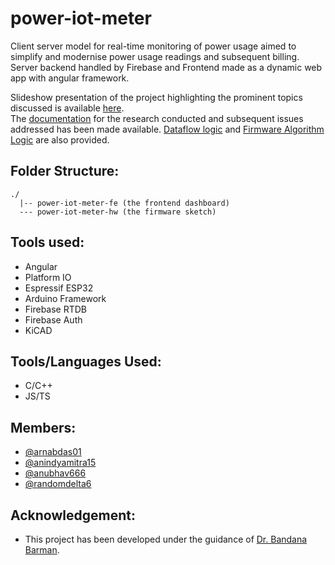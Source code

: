 # power-iot-meter
Client server model for real-time monitoring of power usage aimed to simplify and modernise power usage readings and subsequent billing.
Server backend handled by Firebase and Frontend made as a dynamic web app with angular framework.

Slideshow presentation of the project highlighting the prominent topics discussed is available [here](https://docs.google.com/presentation/d/1IoBsD3WG-SK9_eWFI1Uqt-yPBRw3dVxrFmFgWGnbJ7E/edit?usp=sharing).  
The [documentation](https://docs.google.com/document/d/1lsBinQPk2TXrA8E3_NlRT1Esq-xPcBFSQFjI79IAyAw/edit?usp=sharing) for the research conducted and subsequent issues addressed has been made available.
[Dataflow logic](https://whimsical.com/data-flow-XnRbm9PbMYaVgHn5g6pd81) and [Firmware Algorithm Logic](https://whimsical.com/firmware-algorithm-PJ4HBDd6Cb4NwG5o3SaENn) are also provided.



## Folder Structure:
```
./
  |-- power-iot-meter-fe (the frontend dashboard)
  --- power-iot-meter-hw (the firmware sketch)
```

## Tools used:
- Angular
- Platform IO
- Espressif ESP32
- Arduino Framework
- Firebase RTDB
- Firebase Auth
- KiCAD

## Tools/Languages Used: 
- C/C++
- JS/TS

## Members:
- [@arnabdas01](https://github.com/arnabdas01)
- [@anindyamitra15](https://github.com/anindyamitra15)
- [@anubhav666](https://github.com/anubhav666)
- [@randomdelta6](https://github.com/RandomDelta6)

## Acknowledgement:
- This project has been developed under the guidance of [Dr. Bandana Barman](https://kgec.edu.in/department?name=ece).
